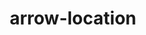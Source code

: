---
title: arrow-location
unicode_regular: \ea0c
unicode_bold: \ea0b
unicode_solid: \ea0d
unicode_brand: 
---